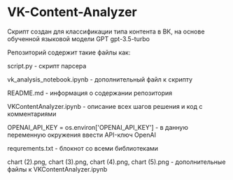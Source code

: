 # VK-Content-Analyzer
Скрипт создан для классификации типа контента в ВК, на основе обученной языковой модели GPT gpt-3.5-turbo 

Репозиторий содержит такие файлы как:

script.py - скрипт парсера

vk_analysis_notebook.ipynb - дополнительный файл к скрипту 

README.md - информация о содержании репозитория 

VKContentAnalyzer.ipynb - описание всех шагов решения и код с комментариями

OPENAI_API_KEY = os.environ['OPENAI_API_KEY'] - в данную переменную окружения ввести API-ключ OpenAI

requrements.txt - блокнот со всеми библиотеками

chart (2).png, chart (3).png, chart (4).png, chart (5).png - дополнительные файлы к VKContentAnalyzer.ipynb

